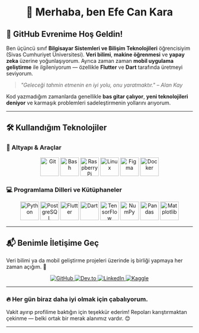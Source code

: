 # <div align="center">👋 Merhaba, ben Efe Can Kara</div>

## 🚀 GitHub Evrenime Hoş Geldin!

Ben üçüncü sınıf **Bilgisayar Sistemleri ve Bilişim Teknolojileri** öğrencisiyim (Sivas Cumhuriyet Üniversitesi). **Veri bilimi**, **makine öğrenmesi** ve **yapay zeka** üzerine yoğunlaşıyorum. Ayrıca zaman zaman **mobil uygulama geliştirme** ile ilgileniyorum — özellikle **Flutter** ve **Dart** tarafında üretmeyi seviyorum.

> _"Geleceği tahmin etmenin en iyi yolu, onu yaratmaktır." – Alan Kay_

Kod yazmadığım zamanlarda genellikle **bas gitar çalıyor**, **yeni teknolojileri deniyor** ve karmaşık problemleri sadeleştirmenin yollarını arıyorum.

---

## 🛠️ Kullandığım Teknolojiler

### 🔧 Altyapı & Araçlar
<div align="center">
    <img src="https://profilinator.rishav.dev/skills-assets/git-scm-icon.svg" alt="Git" height="50" />
    <img src="https://profilinator.rishav.dev/skills-assets/gnu_bash-icon.svg" alt="Bash" height="50" />
    <img src="https://profilinator.rishav.dev/skills-assets/raspberrypi.png" alt="Raspberry Pi" height="50" />
    <img src="https://profilinator.rishav.dev/skills-assets/linux-original.svg" alt="Linux" height="50" />
    <img src="https://profilinator.rishav.dev/skills-assets/figma-icon.svg" alt="Figma" height="50" />
    <img src="https://profilinator.rishav.dev/skills-assets/docker-original-wordmark.svg" alt="Docker" height="50" />
</div>

### 💻 Programlama Dilleri ve Kütüphaneler
<div align="center">
    <img src="https://profilinator.rishav.dev/skills-assets/python-original.svg" alt="Python" height="50" />
    <img src="https://profilinator.rishav.dev/skills-assets/postgresql-original-wordmark.svg" alt="PostgreSQL" height="50" />
    <img src="https://profilinator.rishav.dev/skills-assets/flutterio-icon.svg" alt="Flutter" height="50" />
    <img src="https://profilinator.rishav.dev/skills-assets/dartlang-icon.svg" alt="Dart" height="50" />
    <img src="https://profilinator.rishav.dev/skills-assets/tensorflow-original-wordmark.svg" alt="TensorFlow" height="50" />
    <img src="https://profilinator.rishav.dev/skills-assets/numpy-original-wordmark.svg" alt="NumPy" height="50" />
    <img src="https://profilinator.rishav.dev/skills-assets/pandas-original-wordmark.svg" alt="Pandas" height="50" />
    <img src="https://profilinator.rishav.dev/skills-assets/matplotlib-original-wordmark.svg" alt="Matplotlib" height="50" />
</div>

---

## 📬 Benimle İletişime Geç

Veri bilimi ya da mobil geliştirme projeleri üzerinde iş birliği yapmaya her zaman açığım. 🤝

<div align="center">
    <a href="https://github.com/KARSTERR" target="_blank">
        <img src="https://img.shields.io/badge/github-%2324292e.svg?&style=for-the-badge&logo=github&logoColor=white" alt="GitHub" />
    </a>
    <a href="https://dev.to/karsterr" target="_blank">
        <img src="https://img.shields.io/badge/dev.to-%2308090A.svg?&style=for-the-badge&logo=dev.to&logoColor=white" alt="Dev.to" />
    </a>
    <a href="https://linkedin.com/in/karsterr" target="_blank">
        <img src="https://img.shields.io/badge/linkedin-%231E77B5.svg?&style=for-the-badge&logo=linkedin&logoColor=white" alt="LinkedIn" />
    </a>
    <a href="https://www.kaggle.com/karsterr" target="_blank">
        <img src="https://img.shields.io/badge/kaggle-%2344BAE8.svg?&style=for-the-badge&logo=kaggle&logoColor=white" alt="Kaggle" />
    </a>
</div>

---

### 🔥 Her gün biraz daha iyi olmak için çabalıyorum.

Vakit ayırıp profilime baktığın için teşekkür ederim! Repoları karıştırmaktan çekinme — belki ortak bir merak alanımız vardır. 😊

---
